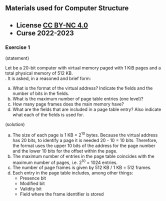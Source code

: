 ## Materials used for Computer Structure

<html>
<h2><ul>
<li>License <a href="http:/creativecommons.org/licenses/by-nc/4.0/">CC BY-NC 4.0</a> </li>
<li>Curse 2022-2023</li>
</ul></h2>
</html>


### Exercise 1

   (statement)
<html>
Let be a 20-bit computer with virtual memory paged with 1 KiB pages and a total physical memory of 512 KB.<br>.
It is asked, in a reasoned and brief form:<br>
<ol type="a">
<li>What is the format of the virtual address? Indicate the fields and the number of bits in the fields.</li>
<li>What is the maximum number of page table entries (one level)?</li>
<li>How many page frames does the main memory have?</li>
<li>What are the fields that are included in a page table entry? Also indicate what each of the fields is used for.</li>
</ol>
</html>

   (solution)
<html>
<ol type="a">
<li>The size of each page is 1 KB = 2<sup>10</sup> bytes. Because the virtual address has 20 bits, to identify a page it is needed 20 - 10 = 10 bits.
Therefore, the format uses the upper 10 bits of the address for the page number and the lower 10 bits for the offset within the page.</li>
<li>The maximum number of entries in the page table coincides with the maximum number of pages, i.e.  2<sup>10</sup> = 1024 entries.</li>
<li>The number of page frames is given by 512 KB / 1 KB = 512 frames.</li>
<li>Each entry in the page table includes, among other things:
<ul>
<li>Presence bit</li>
<li>Modified bit</li>
<li>Validity bit</li>
<li>Field where the frame identifier is stored</li>
</ul>
</ol>
</html>

